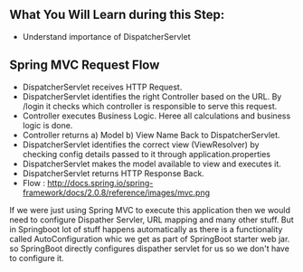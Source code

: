 ## What You Will Learn during this Step:
- Understand importance of DispatcherServlet

## Spring MVC Request Flow
- DispatcherServlet receives HTTP Request.
- DispatcherServlet identifies the right Controller based on the URL. By /login it checks which controller is responsible to serve this request.  
- Controller executes Business Logic. Heree all calculations and business logic is done. 
- Controller returns a) Model b) View Name Back to DispatcherServlet.  
- DispatcherServlet identifies the correct view (ViewResolver) by checking config details passed to it through application.properties
- DispatcherServlet makes the model available to view and executes it.
- DispatcherServlet returns HTTP Response Back.
- Flow : http://docs.spring.io/spring-framework/docs/2.0.8/reference/images/mvc.png

If we were just using Spring MVC to execute this application then we would need to configure Dispather Servler, URL mapping and many other stuff. 
But in Springboot lot of stuff happens automatically as there is a functionality called AutoConfiguration whic we get as part of SpringBoot starter web jar. 
so SpringBoot directly configures dispather servlet for us so we don't have to configure it. 
 
 